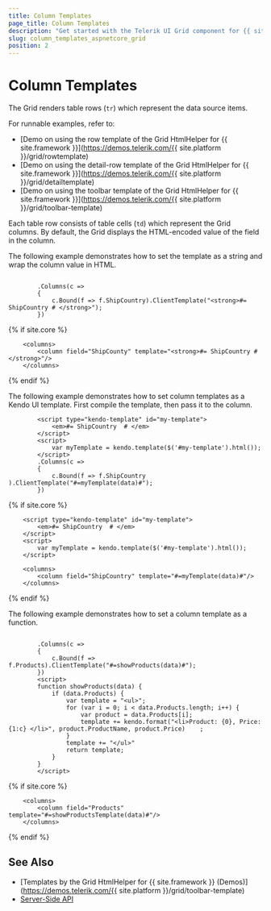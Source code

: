 ```yaml
---
title: Column Templates
page_title: Column Templates
description: "Get started with the Telerik UI Grid component for {{ site.framework }} and learn how to customize the way the column displays its value."
slug: column_templates_aspnetcore_grid
position: 2
---
```


# Column Templates

The Grid renders table rows (`tr`) which represent the data source items.

For runnable examples, refer to:
* [Demo on using the row template of the Grid HtmlHelper for {{ site.framework }}](https://demos.telerik.com/{{ site.platform }}/grid/rowtemplate)
* [Demo on using the detail-row template of the Grid HtmlHelper for {{ site.framework }}](https://demos.telerik.com/{{ site.platform }}/grid/detailtemplate)
* [Demo on using the toolbar template of the Grid HtmlHelper for {{ site.framework }}](https://demos.telerik.com/{{ site.platform }}/grid/toolbar-template)

Each table row consists of table cells (`td`) which represent the Grid columns. By default, the Grid displays the HTML-encoded value of the field in the column.

The following example demonstrates how to set the template as a string and wrap the column value in HTML.

```HtmlHelper

        .Columns(c =>
        {
            c.Bound(f => f.ShipCountry).ClientTemplate("<strong>#= ShipCountry # </strong>");
        })

```
    
{% if site.core %}
```TagHelper
    <columns>
        <column field="ShipCounty" template="<strong>#= ShipCountry # </strong>"/>
    </columns>
```
{% endif %}

The following example demonstrates how to set column templates as a Kendo UI template. First compile the template, then pass it to the column.

```HtmlHelper
        <script type="kendo-template" id="my-template">
            <em>#= ShipCountry  # </em>
        </script>
        <script>
            var myTemplate = kendo.template($('#my-template').html());
        </script>
        .Columns(c =>
        {
            c.Bound(f => f.ShipCountry ).ClientTemplate("#=myTemplate(data)#");
        })
```
{% if site.core %}
```TagHelper
    <script type="kendo-template" id="my-template">
        <em>#= ShipCountry  # </em>
    </script>
    <script>
        var myTemplate = kendo.template($('#my-template').html());
    </script>

    <columns>
        <column field="ShipCountry" template="#=myTemplate(data)#"/>
    </columns>
```
{% endif %}

The following example demonstrates how to set a column template as a function.

```HtmlHelper

        .Columns(c =>
        {
            c.Bound(f => f.Products).ClientTemplate("#=showProducts(data)#");
        })
        <script>
        function showProducts(data) {
            if (data.Products) {
                var template = "<ul>";
                for (var i = 0; i < data.Products.length; i++) {
                    var product = data.Products[i];                
                    template += kendo.format("<li>Product: {0}, Price: {1:c} </li>", product.ProductName, product.Price)    ;
                }
                template += "</ul>"
                return template;
            }
        }
        </script>
```
{% if site.core %}
```TagHelper
    <columns>
        <column field="Products" template="#=showProductsTemplate(data)#"/>
    </columns>
```
{% endif %}

## See Also

* [Templates by the Grid HtmlHelper for {{ site.framework }} (Demos)](https://demos.telerik.com/{{ site.platform }}/grid/toolbar-template)
* [Server-Side API](/api/grid)
